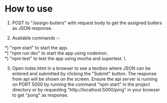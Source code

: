 # How to use

1) POST to "/assign-butlers" with request body to get the assigned butlers as JSON response.

2) Available commands :- 

*) "npm start" to start the app. \
*) "npm run dev" to start the app using nodemon. \
*) "npm test" to test the app using mocha and supertest. \

3) Open index.html in a browser to see a textbox where JSON can be entered and submitted by clicking the "Submit" button. The response from api will be shown on the screen. Ensure the api server is running on PORT 5000 by running the command "npm start" in the project directory or by requesting "http://localhost:5000/ping" in your browser to get "pong" as response.